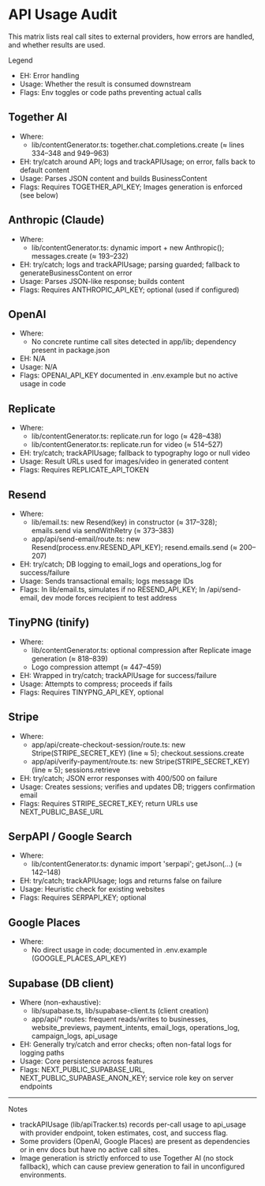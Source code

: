 # API Usage Audit

This matrix lists real call sites to external providers, how errors are handled, and whether results are used.

Legend
- EH: Error handling
- Usage: Whether the result is consumed downstream
- Flags: Env toggles or code paths preventing actual calls

## Together AI
- Where:
  - lib/contentGenerator.ts: together.chat.completions.create (≈ lines 334–348 and 949–963)
- EH: try/catch around API; logs and trackAPIUsage; on error, falls back to default content
- Usage: Parses JSON content and builds BusinessContent
- Flags: Requires TOGETHER_API_KEY; Images generation is enforced (see below)

## Anthropic (Claude)
- Where:
  - lib/contentGenerator.ts: dynamic import + new Anthropic(); messages.create (≈ 193–232)
- EH: try/catch; logs and trackAPIUsage; parsing guarded; fallback to generateBusinessContent on error
- Usage: Parses JSON-like response; builds content
- Flags: Requires ANTHROPIC_API_KEY; optional (used if configured)

## OpenAI
- Where:
  - No concrete runtime call sites detected in app/lib; dependency present in package.json
- EH: N/A
- Usage: N/A
- Flags: OPENAI_API_KEY documented in .env.example but no active usage in code

## Replicate
- Where:
  - lib/contentGenerator.ts: replicate.run for logo (≈ 428–438)
  - lib/contentGenerator.ts: replicate.run for video (≈ 514–527)
- EH: try/catch; trackAPIUsage; fallback to typography logo or null video
- Usage: Result URLs used for images/video in generated content
- Flags: Requires REPLICATE_API_TOKEN

## Resend
- Where:
  - lib/email.ts: new Resend(key) in constructor (≈ 317–328); emails.send via sendWithRetry (≈ 373–383)
  - app/api/send-email/route.ts: new Resend(process.env.RESEND_API_KEY); resend.emails.send (≈ 200–207)
- EH: try/catch; DB logging to email_logs and operations_log for success/failure
- Usage: Sends transactional emails; logs message IDs
- Flags: In lib/email.ts, simulates if no RESEND_API_KEY; In /api/send-email, dev mode forces recipient to test address

## TinyPNG (tinify)
- Where:
  - lib/contentGenerator.ts: optional compression after Replicate image generation (≈ 818–839)
  - Logo compression attempt (≈ 447–459)
- EH: Wrapped in try/catch; trackAPIUsage for success/failure
- Usage: Attempts to compress; proceeds if fails
- Flags: Requires TINYPNG_API_KEY, optional

## Stripe
- Where:
  - app/api/create-checkout-session/route.ts: new Stripe(STRIPE_SECRET_KEY) (line ≈ 5); checkout.sessions.create
  - app/api/verify-payment/route.ts: new Stripe(STRIPE_SECRET_KEY) (line ≈ 5); sessions.retrieve
- EH: try/catch; JSON error responses with 400/500 on failure
- Usage: Creates sessions; verifies and updates DB; triggers confirmation email
- Flags: Requires STRIPE_SECRET_KEY; return URLs use NEXT_PUBLIC_BASE_URL

## SerpAPI / Google Search
- Where:
  - lib/contentGenerator.ts: dynamic import 'serpapi'; getJson(...) (≈ 142–148)
- EH: try/catch; trackAPIUsage; logs and returns false on failure
- Usage: Heuristic check for existing websites
- Flags: Requires SERPAPI_KEY; optional

## Google Places
- Where:
  - No direct usage in code; documented in .env.example (GOOGLE_PLACES_API_KEY)

## Supabase (DB client)
- Where (non-exhaustive):
  - lib/supabase.ts, lib/supabase-client.ts (client creation)
  - app/api/* routes: frequent reads/writes to businesses, website_previews, payment_intents, email_logs, operations_log, campaign_logs, api_usage
- EH: Generally try/catch and error checks; often non-fatal logs for logging paths
- Usage: Core persistence across features
- Flags: NEXT_PUBLIC_SUPABASE_URL, NEXT_PUBLIC_SUPABASE_ANON_KEY; service role key on server endpoints

---

Notes
- trackAPIUsage (lib/apiTracker.ts) records per-call usage to api_usage with provider endpoint, token estimates, cost, and success flag.
- Some providers (OpenAI, Google Places) are present as dependencies or in env docs but have no active call sites.
- Image generation is strictly enforced to use Together AI (no stock fallback), which can cause preview generation to fail in unconfigured environments.

